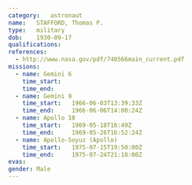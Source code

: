 ```yaml
---
category:	astronaut
name:	STAFFORD, Thomas P.
type:	military
dob:	1930-09-17
qualifications:
references:
  - http://www.nasa.gov/pdf/740566main_current.pdf
missions:
  - name: Gemini 6
    time_start:   
    time_end:     
  - name: Gemini 9
    time_start:   1966-06-03T13:39:33Z
    time_end:     1966-06-06T14:00:24Z
  - name: Apollo 10
    time_start:   1969-05-18T16:49Z
    time_end:     1969-05-26T16:52:24Z
  - name: Apollo-Soyuz (Apollo)
    time_start:   1975-07-15T19:50:00Z
    time_end:     1975-07-24T21:18:00Z
evas:
gender:	Male
---
```

